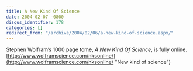 ```yaml
---
title: A New Kind Of Science
date: 2004-02-07 -0800
disqus_identifier: 178
categories: []
redirect_from: "/archive/2004/02/06/a-new-kind-of-science.aspx/"
---
```


Stephen Wolfram’s 1000 page tome, *A New Kind Of Science*, is fully
online.
[http://www.wolframscience.com/nksonline/](http://www.wolframscience.com/nksonline/ "New kind of science")

